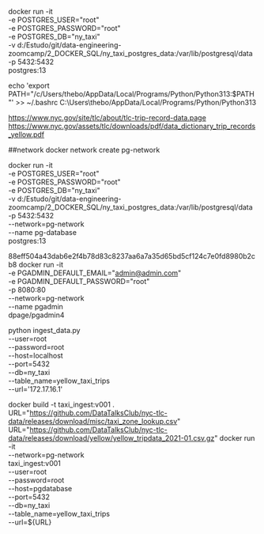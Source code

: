 
docker run -it \
  -e POSTGRES_USER="root" \
  -e POSTGRES_PASSWORD="root" \
  -e POSTGRES_DB="ny_taxi" \
  -v d:/Estudo/git/data-engineering-zoomcamp/2_DOCKER_SQL/ny_taxi_postgres_data:/var/lib/postgresql/data \
  -p 5432:5432 \
  postgres:13


echo 'export PATH="/c/Users/thebo/AppData/Local/Programs/Python/Python313:$PATH"' >> ~/.bashrc
C:\Users\thebo/AppData/Local/Programs/Python/Python313

https://www.nyc.gov/site/tlc/about/tlc-trip-record-data.page
https://www.nyc.gov/assets/tlc/downloads/pdf/data_dictionary_trip_records_yellow.pdf

##network
docker network create pg-network

docker run -it \
  -e POSTGRES_USER="root" \
  -e POSTGRES_PASSWORD="root" \
  -e POSTGRES_DB="ny_taxi" \
  -v d:/Estudo/git/data-engineering-zoomcamp/2_DOCKER_SQL/ny_taxi_postgres_data:/var/lib/postgresql/data \
  -p 5432:5432 \
  --network=pg-network \
  --name pg-database \
  postgres:13


88eff504a43dab6e2f4b78d83c8237aa6a7a35d65bd5cf124c7e0fd8980b2cb8
docker run -it \
  -e PGADMIN_DEFAULT_EMAIL="admin@admin.com" \
  -e PGADMIN_DEFAULT_PASSWORD="root" \
  -p 8080:80 \
  --network=pg-network \
  --name pgadmin \
  dpage/pgadmin4



python ingest_data.py \
  --user=root \
  --password=root \
  --host=localhost \
  --port=5432 \
  --db=ny_taxi \
  --table_name=yellow_taxi_trips \
  --url='172.17.16.1'

docker build -t taxi_ingest:v001 .
URL="https://github.com/DataTalksClub/nyc-tlc-data/releases/download/misc/taxi_zone_lookup.csv"
URL="https://github.com/DataTalksClub/nyc-tlc-data/releases/download/yellow/yellow_tripdata_2021-01.csv.gz"
docker run -it \
  --network=pg-network \
  taxi_ingest:v001 \
    --user=root \
    --password=root \
    --host=pgdatabase \
    --port=5432 \
    --db=ny_taxi \
    --table_name=yellow_taxi_trips \
    --url=${URL}